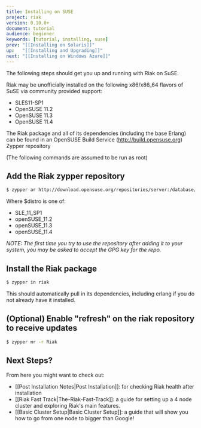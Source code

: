 ```yaml
---
title: Installing on SUSE
project: riak
version: 0.10.0+
document: tutorial
audience: beginner
keywords: [tutorial, installing, suse]
prev: "[[Installing on Solaris]]"
up:   "[[Installing and Upgrading]]"
next: "[[Installing on Windows Azure]]"
---
```


The following steps should get you up and running with Riak on SuSE.

Riak may be unofficially installed on the following x86/x86_64 flavors of SuSE via community provided support:

* SLES11-SP1
* OpenSUSE 11.2
* OpenSUSE 11.3
* OpenSUSE 11.4

The Riak package and all of its dependencies (including the base Erlang) can be found in an OpenSUSE Build Service (http://build.opensuse.org) Zypper repository

(The following commands are assumed to be run as root)

## Add the Riak zypper repository

```bash
$ zypper ar http://download.opensuse.org/repositories/server:/database/$distro Riak
```
Where $distro is one of:
* SLE_11_SP1
* openSUSE_11.2
* openSUSE_11.3
* openSUSE_11.4

_NOTE: The first time you try to use the repository after adding it to your system, you may be asked to accept the GPG key for the repo._

## Install the Riak package

```bash
$ zypper in riak
```

This should automatically pull in its dependencies, including erlang if you do
not already have it installed.

## (Optional) Enable "refresh" on the riak repository to receive updates

```bash
$ zypper mr -r Riak
```

## Next Steps?

From here you might want to check out:

* [[Post Installation Notes|Post Installation]]: for checking Riak health after installation
* [[Riak Fast Track|The-Riak-Fast-Track]]: a guide for setting up a 4 node cluster and exploring Riak's main features.
* [[Basic Cluster Setup|Basic Cluster Setup]]: a guide that will show you how to go from one node to bigger than Google!
